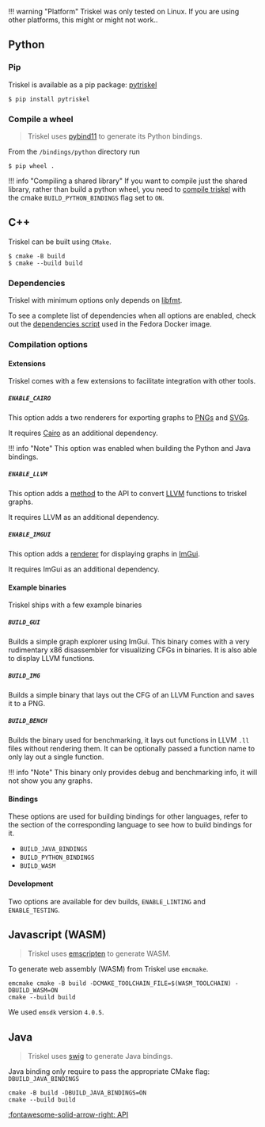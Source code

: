 !!! warning "Platform"
    Triskel was only tested on Linux.
    If you are using other platforms, this might or might not work..

## Python

### Pip

Triskel is available as a pip package: [pytriskel](https://pypi.org/project/pytriskel/)

```
$ pip install pytriskel
```

### Compile a wheel

> Triskel uses [pybind11](https://github.com/pybind/pybind11) to generate its Python bindings.

From the `/bindings/python` directory run

```
$ pip wheel .
```

!!! info "Compiling a shared library"
    If you want to compile just the shared library, rather than build a python wheel, you need to [compile triskel](#c) with the cmake `BUILD_PYTHON_BINDINGS` flag set to `ON`.

## C++

Triskel can be built using `CMake`.

```
$ cmake -B build
$ cmake --build build
```

### Dependencies

Triskel with minimum options only depends on [libfmt](https://fmt.dev/11.1/).

To see a complete list of dependencies when all options are enabled, check out the [dependencies script](https://github.com/triskellib/triskel/blob/master/docker/fedora/dependencies.sh) used in the Fedora Docker image.

### Compilation options

#### Extensions

Triskel comes with a few extensions to facilitate integration with other tools.

##### `ENABLE_CAIRO`

This option adds a two renderers for exporting graphs to [PNGs]() and [SVGs]().

It requires [Cairo](https://www.cairographics.org/) as an additional dependency.

!!! info "Note"
    This option was enabled when building the Python and Java bindings.

##### `ENABLE_LLVM`

This option adds a [method]() to the API to convert [LLVM](https://llvm.org/) functions to triskel graphs.

It requires LLVM as an additional dependency.


##### `ENABLE_IMGUI`

This option adds a [renderer]() for displaying graphs in [ImGui](https://github.com/ocornut/imgui).

It requires ImGui as an additional dependency.

#### Example binaries

Triskel ships with a few example binaries

##### `BUILD_GUI`
Builds a simple graph explorer using ImGui.
This binary comes with a very rudimentary x86 disassembler for visualizing CFGs in binaries.
It is also able to display LLVM functions.

##### `BUILD_IMG`
Builds a simple binary that lays out the CFG of an LLVM Function and saves it to a PNG.

##### `BUILD_BENCH`

Builds the binary used for benchmarking, it lays out functions in LLVM `.ll` files without rendering them.
It can be optionally passed a function name to only lay out a single function.

!!! info "Note"
    This binary only provides debug and benchmarking info, it will not show you any graphs.

#### Bindings

These options are used for building bindings for other languages, refer to the section of the corresponding language to see how to build bindings for it.

- `BUILD_JAVA_BINDINGS`
- `BUILD_PYTHON_BINDINGS`
- `BUILD_WASM`

#### Development

Two options are available for dev builds, `ENABLE_LINTING` and `ENABLE_TESTING`.

## Javascript (WASM)

> Triskel uses [emscripten](https://emscripten.org/) to generate WASM.

To generate web assembly (WASM) from Triskel use `emcmake`.

```
emcmake cmake -B build -DCMAKE_TOOLCHAIN_FILE=$(WASM_TOOLCHAIN) -DBUILD_WASM=ON
cmake --build build
```

We used `emsdk` version `4.0.5`.


## Java

> Triskel uses [swig](https://www.swig.org/) to generate Java bindings.

Java binding only require to pass the appropriate CMake flag: `DBUILD_JAVA_BINDINGS`

```
cmake -B build -DBUILD_JAVA_BINDINGS=ON
cmake --build build
```

[:fontawesome-solid-arrow-right: API](api.md)